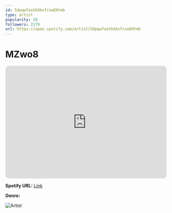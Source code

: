 ```yaml
---
id: 5dpqwfaotbXkxfrxwE0tmb
type: artist
popularity: 28
followers: 2179
url: https://open.spotify.com/artist/5dpqwfaotbXkxfrxwE0tmb
---
```

# MZwo8

<iframe style="border-radius:12px" src="https://open.spotify.com/embed/artist/5dpqwfaotbXkxfrxwE0tmb" width="100%" height="352" frameBorder="0" allowfullscreen="" allow="autoplay; clipboard-write; encrypted-media; fullscreen; picture-in-picture" loading="lazy"></iframe>

**Spotify URL:** [Link](https://open.spotify.com/artist/5dpqwfaotbXkxfrxwE0tmb)

**Genre:** 

![Artist](https://i.scdn.co/image/ab6761610000e5eb2eb99f784c32f5c14181b632)
